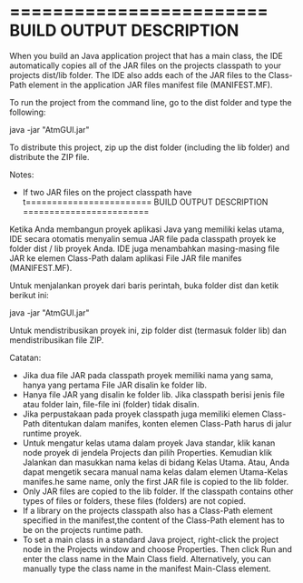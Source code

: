 ========================
BUILD OUTPUT DESCRIPTION
========================

When you build an Java application project that has a main class, the IDE
automatically copies all of the JAR
files on the projects classpath to your projects dist/lib folder. The IDE
also adds each of the JAR files to the Class-Path element in the application
JAR files manifest file (MANIFEST.MF).

To run the project from the command line, go to the dist folder and
type the following:

java -jar "AtmGUI.jar" 

To distribute this project, zip up the dist folder (including the lib folder)
and distribute the ZIP file.

Notes:

* If two JAR files on the project classpath have t========================
BUILD OUTPUT DESCRIPTION
========================

Ketika Anda membangun proyek aplikasi Java yang memiliki kelas utama, IDE
secara otomatis menyalin semua JAR
file pada classpath proyek ke folder dist / lib proyek Anda. IDE
juga menambahkan masing-masing file JAR ke elemen Class-Path dalam aplikasi
File JAR file manifes (MANIFEST.MF).

Untuk menjalankan proyek dari baris perintah, buka folder dist dan
ketik berikut ini:

java -jar "AtmGUI.jar"

Untuk mendistribusikan proyek ini, zip folder dist (termasuk folder lib)
dan mendistribusikan file ZIP.

Catatan:

* Jika dua file JAR pada classpath proyek memiliki nama yang sama, hanya yang pertama
File JAR disalin ke folder lib.
* Hanya file JAR yang disalin ke folder lib.
Jika classpath berisi jenis file atau folder lain, file-file ini (folder)
tidak disalin.
* Jika perpustakaan pada proyek classpath juga memiliki elemen Class-Path
ditentukan dalam manifes, konten elemen Class-Path harus di
jalur runtime proyek.
* Untuk mengatur kelas utama dalam proyek Java standar, klik kanan node proyek
di jendela Projects dan pilih Properties. Kemudian klik Jalankan dan masukkan
nama kelas di bidang Kelas Utama. Atau, Anda dapat mengetik secara manual
nama kelas dalam elemen Utama-Kelas manifes.he same name, only the first
JAR file is copied to the lib folder.
* Only JAR files are copied to the lib folder.
If the classpath contains other types of files or folders, these files (folders)
are not copied.
* If a library on the projects classpath also has a Class-Path element
specified in the manifest,the content of the Class-Path element has to be on
the projects runtime path.
* To set a main class in a standard Java project, right-click the project node
in the Projects window and choose Properties. Then click Run and enter the
class name in the Main Class field. Alternatively, you can manually type the
class name in the manifest Main-Class element.
